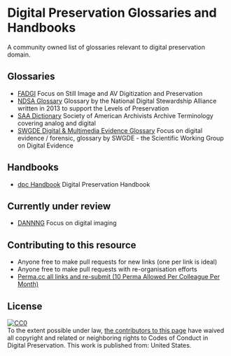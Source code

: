# Digital Preservation Glossaries and Handbooks

A community owned list of glossaries relevant to digital preservation domain.

## Glossaries
* [FADGI](http://www.digitizationguidelines.gov/glossary.php) 
Focus on Still Image and AV Digitization and Preservation 
* [NDSA Glossary](https://ndsa.org/glossary/)
Glossary by the National Digital Stewardship Alliance written in 2013 to support the Levels of Preservation
* [SAA Dictionary](https://dictionary.archivists.org/index.html)
Society of American Archivists Archive Terminology covering analog and digital
* [SWGDE Digital & Multimedia Evidence Glossary](https://www.leva.org/wp-content/uploads/2019/10/SWGDE-Glossary.pdf)
Focus on digital evidence / forensic, glossary by SWGDE - the Scientific Working Group on Digital Evidence

## Handbooks
* [dpc Handbook](https://www.dpconline.org/handbook)
Digital Preservation Handbook

## Currently under review 
* [DANNNG](https://docs.google.com/document/d/19FQLpuWrFQEpuJ0rjALGB0acbsxGwCJk2BD2-pMhA5I/edit#heading=h.wrd7fis3gi8m)
Focus on digital imaging 

## Contributing to this resource

* Anyone free to make pull requests for new links (one per link is ideal)
* Anyone free to make pull requests with re-organisation efforts
* [Perma.cc all links and re-submit (10 Perma Allowed Per Colleague Per Month)](http://perma.cc)

## License

<p xmlns:dct="http://purl.org/dc/terms/" xmlns:vcard="http://www.w3.org/2001/vcard-rdf/3.0#">
  <a rel="license"
     href="http://creativecommons.org/publicdomain/zero/1.0/">
    <img src="http://i.creativecommons.org/p/zero/1.0/88x31.png" style="border-style: none;" alt="CC0" />
  </a>
  <br />
  To the extent possible under law,
  <a rel="dct:publisher"
     href="https://github.com/asciim0/digipres-glossaries">
    <span property="dct:title">the contributors to this page</span></a>
  have waived all copyright and related or neighboring rights to
  <span property="dct:title">Codes of Conduct in Digital Preservation</span>.
This work is published from:
<span property="vcard:US" about="https://github.com/asciim0/digipres-glossaries">
  United States</span>.
</p>

